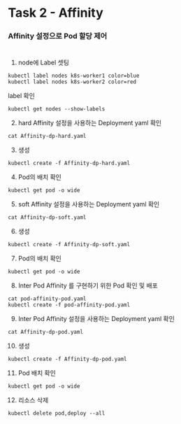 # Task 2 - Affinity

### Affinity 설정으로 Pod 할당 제어
#

1. node에 Label 셋팅
```
kubectl label nodes k8s-worker1 color=blue
kubectl label nodes k8s-worker2 color=red
```
label 확인
```
kubectl get nodes --show-labels
```

2. hard Affinity 설정을 사용하는 Deployment yaml 확인 
```
cat Affinity-dp-hard.yaml
```

3. 생성
```
kubectl create -f Affinity-dp-hard.yaml
```

4. Pod의 배치 확인
```
kubectl get pod -o wide
```

5. soft Affinity 설정을 사용하는 Deployment yaml 확인 
```
cat Affinity-dp-soft.yaml
```

6. 생성
```
kubectl create -f Affinity-dp-soft.yaml
```

7. Pod의 배치 확인
```
kubectl get pod -o wide
```

8. Inter Pod Affinity 를 구현하기 위한 Pod 확인 및 배포
```
cat pod-affinity-pod.yaml
kubectl create -f pod-affinity-pod.yaml
```

9. Inter Pod Affinity 설정을 사용하는 Deployment yaml 확인 
```
cat Affinity-dp-pod.yaml
```

10. 생성
```
kubectl create -f Affinity-dp-pod.yaml
```

11. Pod 배치 확인
```
kubectl get pod -o wide
```

12. 리소스 삭제 
```
kubectl delete pod,deploy --all
```
